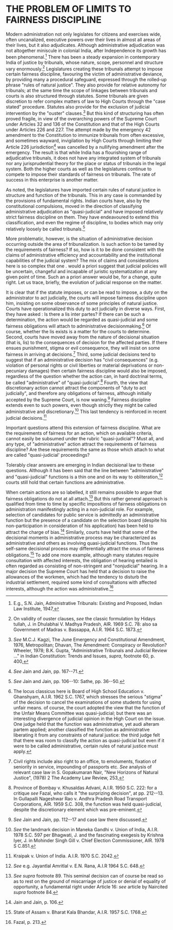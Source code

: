 # THE PROBLEM OF LIMITS TO FAIRNESS DISCIPLINE

Modern administration not only legislates for citizens and exercises wide, often uncanalized, executive powers over their lives in almost all areas of their lives, but it also adjudicates. Although administrative adjudication was not altogether miniscule in colonial India, after Independence its growth has been phenomenal.[^78] There has been a steady expansion in contemporary India of justice by tribunals, whose nature, scope, personnel and structure vary enormously.[^79] Legislatures creating these tribunals attempt to impose certain fairness discipline, favouring the victim of administrative deviance, by providing many a procedural safeguard, expressed through the rolled-up phrase "rules of natural justice". They also provide for relative autonomy for tribunals; at the same time the scope of linkages between tribunals and courts is also structured through statutes. Some tribunals are given discretion to refer complex matters of law to High Courts through the "case stated" procedure. Statutes also provide for the exclusion of judicial intervention by the "ouster" clauses.[^80] But this kind of structuring has often proved fragile, in view of the overarching powers of the Supreme Court under Articles 32 and 136 of the Constitution and that of the High Courts under Articles 226 and 227. The attempt made by the emergency 42 amendment to the Constitution to immunize tribunals from often excessive, and sometimes wayward, invigilation by High Courts through limiting their Article 226 jurisdiction[^81] was cancelled by a nullifying amendment after the emergency. The result is that while India has a flourishing range of adjudicative tribunals, it does not have any integrated system of tribunals nor any jurisprudential theory for the place or status of tribunals in the legal system. Both the higher courts as well as the legislatures continue to compete to impose their standards of fairness on tribunals. The rate of success in this enterprise is another matter.

As noted, the legislatures have imported certain rules of natural justice in structure and function of the tribunals. This in any case is commanded by the provisions of fundamental rights. Indian courts have, also by the constitutional compulsions, moved in the direction of classifying administrative adjudication as "quasi-judicial" and have imposed relatively strict fairness discipline on them. They have endeavoured to extend this classification, and even the regime of discipline, to bodies which may only relatively loosely be called tribunals.[^82]

More problematic, however, is the situation of administrative decision occurring outside the area of tribunalization. Is such action to be tamed by the requirements of fairness? If so, how is it to be done consistent with the claims of administrative efficiency and accountability and the institutional capabilities of the judicial system? The mix of claims and considerations here is so complex that one . would a priori suggest that judicial policies will be uncertain, changeful and incapable of juristic systematization at any given point of time. Such an a priori answer would be, for a change, quite right. Let us trace, briefly, the evolution of judicial response on the matter.

It is clear that if the statute imposes, or can be read to impose, a duty on the administrator to act judicially, the courts will impose fairness discipline upon him, insisting on some observance of some principles of natural justice. Courts have operationalized this duty to act judicially in diverse ways. First, they have asked : Is there a lis inter partes? If there can be such a determination, the action would be regarded as quasi-judicial and some fairness obligations will attach to administrative decisionmaking.[^83] Of course, whether the lis exists is a matter for the courts to determine. Second, courts have moved away from the nature of decisional situation (that is, lis) to the consequences of decision for the affected parties. If there ensues punishment, stigma or evil consequence, they will insist on some fairness in arriving at decisions.[^84] Third, some judicial decisions tend to suggest that if an administrative decision has "civil consequences" (e.g. violation of personal rights or civil liberties or material deprivations or non-pecuniary damages) then certain fairness discipline would also be imposed, regardless of the question whether the action can, in hard doctrinal terms, be called "administrative" of "quasi-judicial".[^85] Fourth, the view that discretionary action cannot attract the components of "duty to act judicially", and therefore any obligations of fairness, although initially accepted by the Supreme Court, is now waning.[^86] Fairness discipline extends even to such powers, even though strictly they might be called administrative and discretionary.[^87] This last tendency is reinforced in recent judicial decisions.[^88]

Important questions attend this extension of fairness discipline. What are the requirements of fairness for an action, which on available criteria, cannot easily be subsumed under the rubric "quasi-judicial"? Must all, and any type, of "administrative" action attract the requirements of fairness discipline? Are these requirements the same as those which attach to what are called "quasi-judicial' proceedings?

Tolerably clear answers are emerging in Indian decisional law to these questions. Although it has been said that the line between "administrative" and "quasi-judicial" functions is a thin one and on its way to obliteration,[^89] courts still hold that certain functions are administrative.

When certain actions are so labelled, it still remains possible to argue that fairness obligations do not at all attach.[^90] But this rather general approach is qualified from time to time by specific impositions of fairness obligations on administration manifestingly acting in a non-judicial role. For example, selection of candidates for public service is admittedly an administrative function but the presence of a candidate on the selection board (despite his non-participation in consideration of his application) has been held to attract the charge of bias.[^91] Similarly, courts have held that some of the decisional moments in administrative process may be characterized as administrative and others as involving quasi-judicial functions. Thus the self-same decisional process may differentially attract the onus of fairness obligations.[^92] To add one more example, although many statutes require consultation with affected interests, the obligation of hearing entailed is often regarded as consisting of non-stringent and "nonjudicial" hearing. In a major decision the Supreme Court has held that a decision to raise the allowances of the workmen, which had the tendency to disturb the industrial settlement, required some kind of consultations with affected interests, although the action was administrative.[^93]


[^78]: E.g., S.N. Jain, Administrative Tribunals: Existing and Proposed, Indian Law Institute, 1947,

[^79]: On validity of ouster clauses, _see_ the classic formulation by Hidays tullah, J. in Dhulabhai V. Madhya Pradesh, AIR. 1969 S.C. 78: also sa Government of Madras v. Bassappa, A.I.R. 1964 S.C. 1873.

[^80]: _See_ M.C.J. Kagzi, The June Emergency and Constitutional Amendment, 1976, Metropolitan; Dhavan, The Amendment: Conspiracy or Revolution? Wheeler, 1978; B.K. Gupta, "Administrative Tribunals and Judicial Review ..." in Indian Constitution: Trends and Issues, _supra_, footnote 60, p. 400,

[^81]: _See_ Jain and Jain, pp. 167--71.

[^82]: _See_ Jain and Jain, pp. 106--10: Sathe, pp. 36--50.

[^83]: The locus classicus here is Board of High School Education v. Ghanshyam, A.I.R. 1962 S.C. 1767, which stresses the serious "stigma" of the decision to cancel the examinations of some students for using unfair means. of course, the court adopted the view that the function of the Unfair Means Committee was quasi-judicial; but there was an interesting divergence of judicial opinion in the High Court on the issue. One judge held that the function was administrative, yet audi alteram partem applied; another classified the function as administrative liberating it from any constraints of natural justice: the third judge felt that there was room to classify the action as quasi-judicial but even if it were to be called administrative, certain rules of natural justice must apply.

[^84]: Civil rights include also right to an office, to emoluments, fixation of seniority in service, impounding of passports etc. _See_ analysis of relevant case law in S. Gopakumaran Nair, "New Horizons of Natural Justice", (1978) 2 The Academy Law Review, 253,

[^85]: Province of Bombay v. Khusaldas Advani, A.I.R. 1950 S.C. 222: for a critique _see_ Fazal, who calls it "the surprizing decision", at pp. 212--13. In Gullapalli Nageshwar Rao v. Andhra Pradesh Road Transport Corporations, AIR. 1959 S.C. 308, the function was held quasi-judicial, despite the discretionary element which was pre-eminent.

[^86]: _See_ Jain and Jain, pp. 112--17 and case law there discussed.

[^87]: _See_ the landmark decision in Maneka Gandhi v. Union of India, A.I.R. 1978 S.C. 597 per Bhagwati, J. and the fascinating exegesis by Krishna Iyer, J. in Mohinder Singh Gill v. Chief Election Commissioner, AIR. 1978 S C.851.

[^88]: Kraipak v. Union of India. A.I.R. 1970 S.C. 2042.

[^89]: _See_ e.g. Jayantlal Amritlal v. E.N. Rana, A.I.R 1964 S.C. 648.

[^90]: _See_ _supra_ footnote 89. This seminal decision can of course be read so as to rest on the ground of miscarriage of justice or denial of equality of opportunity, a fundamental right under Article 16: _see_ article by Naircited _supra_ footnote 84.

[^91]: Jain and Jain, p. 106.

[^92]: State of Assam v. Bharat Kala Bhandar, A.I.R. 1957 S.C. 1768.

[^93]: Fazal, p. 213.

